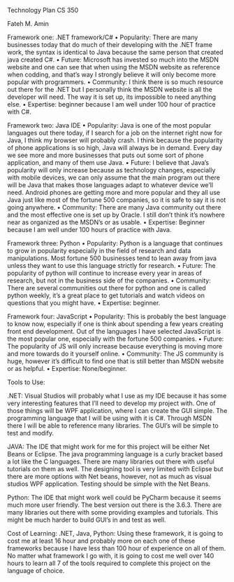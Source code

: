 Technology Plan
CS 350

Fateh M. Amin

Framework one: .NET framework/C#
•	Popularity: There are many businesses today that do much of their developing with the .NET frame work, the syntax is identical to Java because the same person that created java created C#. 
•	Future: Microsoft has invested so much into the MSDN website and one can see that when using the MSDN website as reference when codding, and that’s way I strongly believe it will only become more popular with programmers.
•	Community: I think there is so much resource out there for the .NET but I personally think the MSDN website is all the developer will need. The way it is set up, its impossible to need anything else.
•	Expertise: beginner because I am well under 100 hour of practice with C#.



Framework two: Java IDE
•	Popularity: Java is one of the most popular languages out there today, if I search for a job on the internet right now for Java, I think my browser will probably crash. I think because the popularity of phone applications is so high, Java will always be in demand. Every day we see more and more businesses that puts out some sort of phone application, and many of them use Java.
•	Future: I believe that Java’s popularity will only increase because as technology changes, especially with mobile devices, we can only assume that the main program out there will be Java that makes those languages adapt to whatever device we’ll need. Android phones are getting more and more popular and they all use Java just like most of the fortune 500 companies, so it is safe to say it is not going anywhere.
•	Community: There are many Java community out there and the most effective one is set up by Oracle. I still don’t think it’s nowhere near as organized as the MSDN’s or as usable. 
•	Expertise: Beginner because I am well under 100 hours of practice with Java.



Framework three: Python
•	Popularity: Python is a language that continues to grow in popularity especially in the field of research and data manipulations. Most fortune 500 businesses tend to lean away from java unless they want to use this language strictly for research.
•	Future: The popularity of python will continue to increase every year in areas of research, but not in the business side of the companies.
•	Community: There are several communities out there for python and one is called python weekly, it’s a great place to get tutorials and watch videos on questions that you might have.
•	Expertise: beginner.



Framework four: JavaScript
•	Popularity: This is probably the best language to know now, especially if one is think about spending a few years creating front end development. Out of the languages I have selected JavaScript is the most popular one, especially with the fortune 500 companies.
•	Future: The popularity of JS will only increase because everything is moving more and more towards do it yourself online. 
•	Community: The JS community is huge, however it’s difficult to find one that is still better than MSDN website or as helpful.
•	Expertise: None/beginner.


Tools to Use:

.NET: Visual Studios will probably what I use as my IDE because it has some very interesting features that I’ll need to develop my project with. One of those things will be WPF application, where I can create the GUI simple. The programming language that I will be using with it is C#. Through MSDN there I will be able to reference many libraries. The GUI’s will be simple to test and modify.

JAVA: The IDE that might work for me for this project will be either Net Beans or Eclipse. The java programming language is a curly bracket based a lot like the C languages. There are many libraries out there with useful tutorials on them as well. The designing tool is very limited with Eclipse but there are more options with Net beans, however, not as much as visual studios WPF application. Testing should be simple with the Net Beans.

Python: The IDE that might work well could be PyCharm because it seems much more user friendly. The best version out there is the 3.6.3. There are many libraries out there with some providing examples and tutorials. This might be much harder to build GUI’s in and test as well.  


Cost of Learning:
.NET, Java, Python: Using these framework, it is going to cost me at least 16 hour and probably more on each one of these frameworks because I have less than 100 hour of experience on all of them. No matter what framework I go with, it is going to cost me well over 140 hours to learn all 7 of the tools required to complete this project on the language of choice.
